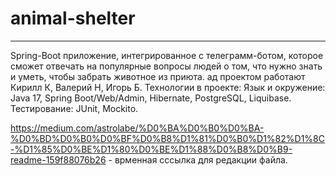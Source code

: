 # animal-shelter
------------------
Spring-Boot приложение, интегрированное с телеграмм-ботом, которое сможет отвечать на популярные вопросы людей о том, что нужно знать и уметь, чтобы забрать животное из приюта.
ад проектом работают Кирилл К, Валерий Н, Игорь Б.
Технологии в проекте: Язык и окружение: Java 17, Spring Boot/Web/Admin, Hibernate, PostgreSQL, Liquibase.
Тестирование: JUnit, Mockito.

https://medium.com/astrolabe/%D0%BA%D0%B0%D0%BA-%D0%BD%D0%B0%D0%BF%D0%B8%D1%81%D0%B0%D1%82%D1%8C-%D1%85%D0%BE%D1%80%D0%BE%D1%88%D0%B8%D0%B9-readme-159f88076b26 - врменная сссылка для редакции файла.
